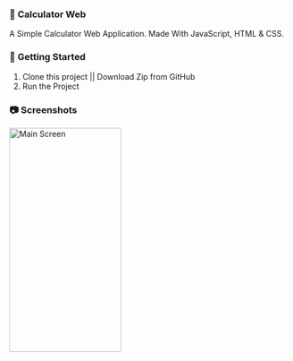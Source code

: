 ### 🧮 **Calculator Web**

A Simple Calculator Web Application. Made With JavaScript, HTML & CSS.

### 🚀 **Getting Started**
1. Clone this project || Download Zip from GitHub
2. Run the Project 

### 📷 **Screenshots**

  <img
    src="/assets/image2.png"
    alt="Main Screen"
    title="Main Screen"
    style="display: inline-block; margin: 0 auto; width: 200; height: 400px">
